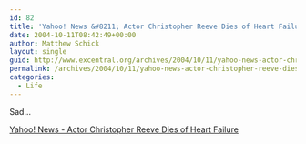 ```yaml
---
id: 82
title: 'Yahoo! News &#8211; Actor Christopher Reeve Dies of Heart Failure'
date: 2004-10-11T08:42:49+00:00
author: Matthew Schick
layout: single
guid: http://www.excentral.org/archives/2004/10/11/yahoo-news-actor-christopher-reeve-dies-of-heart-failure/
permalink: /archives/2004/10/11/yahoo-news-actor-christopher-reeve-dies-of-heart-failure
categories:
  - Life
---
```

Sad...

<a href="http://story.news.yahoo.com/news?tmpl=story&cid=578&e=1&u=/nm/20041011/ts_nm/people_reeve_dc">Yahoo! News - Actor Christopher Reeve Dies of Heart Failure</a>
